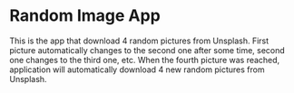 # Random Image App

This is the app that download 4 random pictures from Unsplash.
First picture automatically changes to the second one after some time, second one changes to the third one, etc.
When the fourth picture was reached, application will automatically download 4 new random pictures from Unsplash.
